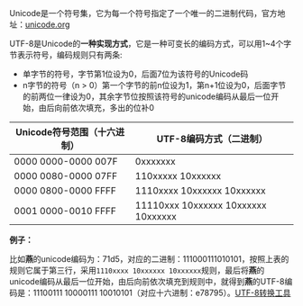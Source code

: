Unicode是一个符号集，它为每一个符号指定了一个唯一的二进制代码，官方地址：[unicode.org](https://home.unicode.org/)

UTF-8是Unicode的**一种实现方式**，它是一种可变长的编码方式，可以用1~4个字节表示符号，编码规则只有两条:

- 单字节的符号，字节第1位设为0，后面7位为该符号的Unicode码
- n字节的符号（n > 0）第一个字节的前n位设为1，第n+1位设为0，后面字节的前两位一律设为0，其余字节位按照该符号的unicode编码从最后一位开始，由后向前依次填充，多出的位补0

| Unicode符号范围（十六进制） | UTF-8编码方式（二进制）             |
| --------------------------- | ----------------------------------- |
| 0000 0000-0000 007F         | 0xxxxxxx                            |
| 0000 0080-0000 07FF         | 110xxxxx 10xxxxxx                   |
| 0000 0800-0000 FFFF         | 1110xxxx 10xxxxxx 10xxxxxx          |
| 0001 0000-0010 FFFF         | 11110xxx 10xxxxxx 10xxxxxx 10xxxxxx |

**例子：**

比如**燕**的unicode编码为：71d5，对应的二进制：111000111010101，按照上表的规则它属于第三行，采用`1110xxxx 10xxxxxx 10xxxxxx`规则，最后将**燕**的unicode编码从最后一位开始，由后向前依次填充到规则中，就得到**燕**的UTF-8编码是：11100111 10000111 10010101（对应十六进制：e78795）。[UTF-8转换工具](http://www.mytju.com/classcode/tools/encode_utf8.asp)